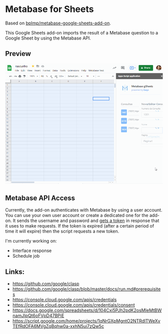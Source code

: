 # Metabase for Sheets

Based on [bplmp/metabase-google-sheets-add-on](https://github.com/bplmp/metabase-google-sheets-add-on).

This Google Sheets add-on imports the result of a Metabase question to a Google Sheet by using the Metabase API.

## Preview

![Preview](images/preview.gif)

## Metabase API Access

Currently, the add-on authenticates with Metabase by using a user account. You can use your own user account or create a
dedicated one for the add-on. It sends the username and password
and [gets a token](https://github.com/metabase/metabase/wiki/Using-the-REST-API#authorizing) in response that it uses to
make requests. If the token is expired (after a certain period of time it will expire) then the script requests a new
token.

I'm currently working on:

- Interface response
- Schedule job

## Links:

- https://github.com/google/clasp
- https://github.com/google/clasp/blob/master/docs/run.md#prerequisites
- https://console.cloud.google.com/apis/credentials
- https://console.cloud.google.com/apis/credentials/consent
- https://docs.google.com/spreadsheets/d/104Cxi5PJh2pdK2osMIeMtBWnamJIpQt6oFVpD47BPiE
- https://script.google.com/home/projects/1qNrGXpMgntO2NTRdlTWeXvTEfRdOFA6MVgZqBqhw0a-xxhN5ui7zQw5c